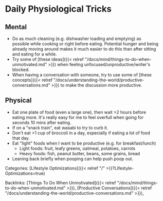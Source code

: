 # Daily Physiological Tricks

## Mental

 - Do as much cleaning (e.g. dishwasher loading and emptying) as possible while
   cooking or right before eating.
   Potential hunger and being already moving around makes it much easier to do
   this than after sitting and eating for a while.
 - Try some of [these ideas]({{< relref
   "/docs/mind/things-to-do-when-unmotivated.md" >}}) when feeling
   unfocused/unproductive/writer's blocked.
 - When having a conversation with someone, try to use some of [these concepts]({{< 
   relref "/docs/understanding-the-world/productive-conversations.md" >}})
   to make the discussion more productive.
   
## Physical

 - Eat one plate of food (even a large one), then wait >2 hours before eating
   more.
   It's really easy for me to feel overfull when going for seconds 10 mins after
   eating.
 - If on a "snack train", eat wasabi to try to curb it.
 - Don't eat >1 cup of broccoli in a day, especially if eating a lot of food
   that day.
 - Eat "light" foods when I want to be productive (e.g. for breakfast/lunch)
   - Light foods: fruit, leafy greens, oatmeal, potatoes, carrots
   - Heavy foods: fish, peanut butter, beans, some grains, bread
 - Leaning back briefly when pooping can help push poop out.


Categories: [Lifestyle Optimizations]({{< relref "/" >}}?Lifestyle-Optimizations=true)

Backlinks: [Things To Do When Unmotivated]({{< relref "/docs/mind/things-to-do-when-unmotivated.md" >}}), 
[Productive Conversations]({{< relref "/docs/understanding-the-world/productive-conversations.md" >}}), 
